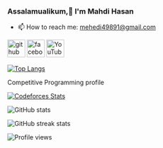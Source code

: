 ###  Assalamualikum,&#129505; I'm Mahdi Hasan

- 📫 How to reach me: mehedi49891@gmail.com 


[<img src='https://cdn.jsdelivr.net/npm/simple-icons@3.0.1/icons/github.svg' alt='github' height='40'>](https://github.com/Mahdi767)  [<img src='https://cdn.jsdelivr.net/npm/simple-icons@3.0.1/icons/facebook.svg' alt='facebook' height='40'>](https://www.facebook.com/Mahdi767)  [<img src='https://cdn.jsdelivr.net/npm/simple-icons@3.0.1/icons/youtube.svg' alt='YouTube' height='40'>](https://www.youtube.com/channel/Islamic_shortd330)  

[![Top Langs](https://github-readme-stats.vercel.app/api/top-langs/?username=Mahdi767&exclude_repo=repo1,repo2)](https://github.com/anuraghazra/github-readme-stats)

Competitive Programming profile

[![Codeforces Stats](https://codeforces-stats-api.herokuapp.com/user/Mahdi_99_Hasan)](https://codeforces.com/profile/Mahdi_99_Hasan)


![GitHub stats](https://github-readme-stats.vercel.app/api?username=Mahdi767&show_icons=true&count_private=true)  

![GitHub streak stats](https://streak-stats.demolab.com/?user=Mahdi767)  

![Profile views](https://gpvc.arturio.dev/Mahdi767)  
